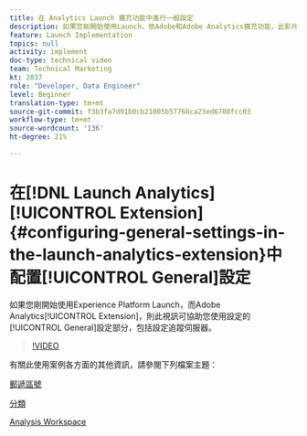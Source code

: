 ```yaml
---
title: 在 Analytics Launch 擴充功能中進行一般設定
description: 如果您剛開始使用Launch、依Adobe和Adobe Analytics擴充功能，此影片可協助您進行設定的一般設定部分，包括設定追蹤伺服器。
feature: Launch Implementation
topics: null
activity: implement
doc-type: technical video
team: Technical Marketing
kt: 2837
role: "Developer, Data Engineer"
level: Beginner
translation-type: tm+mt
source-git-commit: f3b3fa7d91b0cb21005b57768ca23ed6700fcc03
workflow-type: tm+mt
source-wordcount: '136'
ht-degree: 21%

---
```



# 在[!DNL Launch Analytics] [!UICONTROL Extension] {#configuring-general-settings-in-the-launch-analytics-extension}中配置[!UICONTROL General]設定

如果您剛開始使用Experience Platform Launch，而Adobe Analytics[!UICONTROL Extension]，則此視訊可協助您使用設定的[!UICONTROL General]設定部分，包括設定追蹤伺服器。

>[!VIDEO](https://video.tv.adobe.com/v/27093/?quality=9)

有關此使用案例各方面的其他資訊，請參閱下列檔案主題：

[郵遞區號](https://docs.adobe.com/help/en/analytics/components/variables/dimensions-reports/reports-zip.html)

[分類](https://docs.adobe.com/content/help/zh-Hant/analytics/components/classifications/c-classifications.html)

[Analysis Workspace](https://docs.adobe.com/content/help/zh-Hant/analytics/analyze/analysis-workspace/analysis-workspace-features.html)
